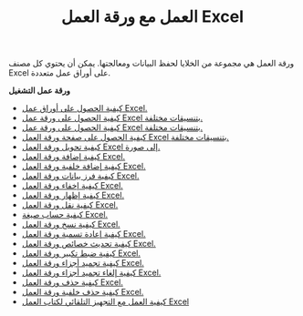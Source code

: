 ﻿---
title: العمل مع ورقة العمل Excel
second_title: Documen
linktitle: ورقة عمل
type: docs
url: /ar/worksheets/
aliases: [/working-with-worksheets/]
keywords: Working with worksheet on an Excel workbook
description: يدعم Cloud REST العمل مع أوراق العمل على مصنف Excel. تدعم مجموعة أدوات تطوير البرامج (SDK) أنواعًا مختلفة من لغات التطوير، بما في ذلك Android وGo وNodeJS وRuby وSwift.
weight: 100
kwords: Excel، Office السحابة، REST API، جدول بيانات، PDF، CSV، Json، Markdown، العمل مع ورقة العمل Excel.
---
ورقة العمل هي مجموعة من الخلايا لحفظ البيانات ومعالجتها. يمكن أن يحتوي كل مصنف Excel على أوراق عمل متعددة.

**ورقة عمل التشغيل**

- [كيفية الحصول على أوراق عمل Excel.](/cells/ar/worksheets/get-all/)
- [كيفية الحصول على ورقة عمل Excel بتنسيقات مختلفة.](/cells/ar/worksheets/get/)
- [كيفية الحصول على ورقة عمل Excel بتنسيقات مختلفة.](/cells/ar/worksheets/area-to-different-formats/)
- [كيفية الحصول على صفحة ورقة العمل Excel بتنسيقات مختلفة.](/cells/ar/get-worksheet-for-page-index/)
- [كيفية تحويل ورقة العمل Excel إلى صورة.](/cells/ar/worksheets/to-image/)
- [كيفية إضافة ورقة العمل Excel.](/cells/ar/worksheets/add/)
- [كيفية إضافة خلفية ورقة العمل Excel.](/cells/ar/worksheets/background/add/)
- [كيفية فرز بيانات ورقة العمل Excel.](/cells/ar/worksheets/sort-data/)
- [كيفية إخفاء ورقة العمل Excel.](/cells/ar/worksheets/hide/)
- [كيفية إظهار ورقة العمل Excel.](/cells/ar/worksheets/unhide/)
- [كيفية نقل ورقة العمل Excel.](/cells/ar/worksheets/move/)
- [كيفية حساب صيغة Excel.](/cells/ar/worksheets/calculate-formula/)
- [كيفية نسخ ورقة العمل Excel.](/cells/ar/worksheets/copy/)
- [كيفية إعادة تسمية ورقة العمل Excel.](/cells/ar/worksheets/rename/)
- [كيفية تحديث خصائص ورقة العمل Excel.](/cells/ar/worksheets/update-properties/)
- [كيفية ضبط تكبير ورقة العمل Excel.](/cells/ar/worksheets/zoom/)
- [كيفية تجميد أجزاء ورقة العمل Excel.](/cells/ar/worksheets/freeze-panes/)
- [كيفية إلغاء تجميد أجزاء ورقة العمل Excel.](/cells/ar/worksheets/unfreeze-panes/)
- [كيفية حذف ورقة العمل Excel.](/cells/ar/worksheets/delete/)
- [كيفية حذف خلفية ورقة العمل Excel.](/cells/ar/worksheets/background/delete/)
- [كيفية العمل مع التجهيز التلقائي لكتاب العمل Excel](/cells/ar/worksheets/autofit/)
